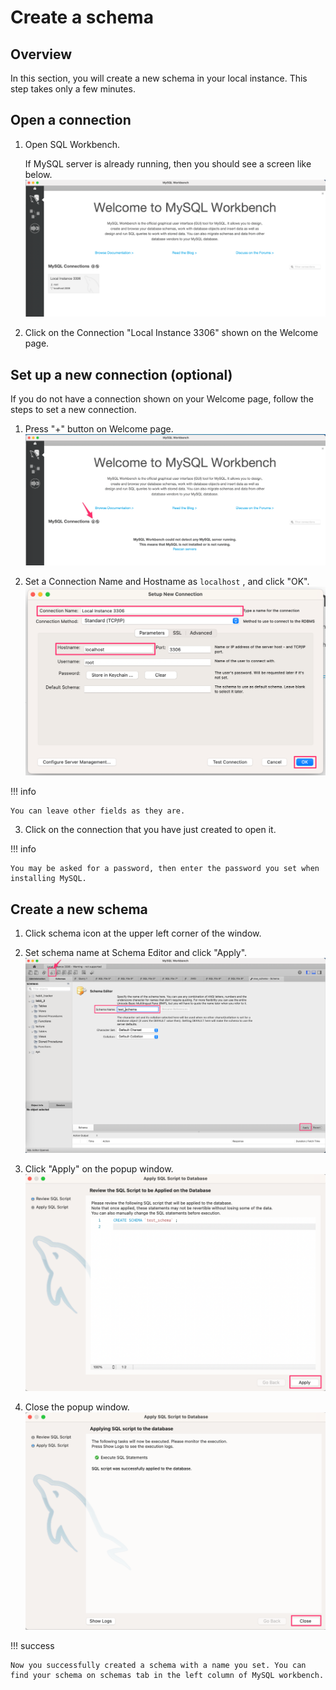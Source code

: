 # Create a schema

## Overview
In this section, you will create a new schema in your local instance. This step takes only a few minutes.

## Open a connection
1. Open SQL Workbench. 
    
    If MySQL server is already running, then you should see a screen like below.
![welcome normal](../img/welcome_normal.png)

2. Click on the Connection "Local Instance 3306" shown on the Welcome page.


## Set up a new connection (optional)
If you do not have a connection shown on your Welcome page, follow the steps to set a new connection.

1. Press "+" button on Welcome page.
![welcome empty](../img/welcome_empty.png "welcome")

1. Set a Connection Name and Hostname as `localhost` , and click "OK".
![set connection](../img/set_connection.png "set connection")

!!! info

    You can leave other fields as they are.

3. Click on the connection that you have just created to open it.

!!! info

    You may be asked for a password, then enter the password you set when installing MySQL.

## Create a new schema
1. Click schema icon at the upper left corner of the window.
1. Set schema name at Schema Editor and click "Apply".
![schema](../img/set_schema.png)
1. Click "Apply" on the popup window.
![schema popup](../img/popup.png)

1. Close the popup window.
![schema popup2](../img/popup_close.png)

!!! success

    Now you successfully created a schema with a name you set. You can find your schema on schemas tab in the left column of MySQL workbench.
